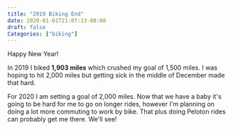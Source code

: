 ```yaml
---
title: "2019 Biking End"
date: 2020-01-01T21:07:13-08:00
draft: false
Categories: ["biking"]
---
```

Happy New Year!

In 2019 I biked **1,903 miles** which crushed my goal of 1,500 miles. I was hoping to hit 2,000 miles but getting sick in the middle of December made that hard.

For 2020 I am setting a goal of 2,000 miles. Now that we have a baby it's going to be hard for me to go on longer rides, however I'm planning on doing a lot more commuting to work by bike. That plus doing Peloton rides can probably get me there. We'll see!
